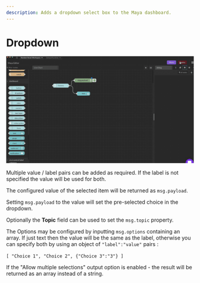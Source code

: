 ```yaml
---
description: Adds a dropdown select box to the Maya dashboard.
---
```


# Dropdown

![](../../../.gitbook/assets/dropdown.gif)

Multiple value / label pairs can be added as required. If the label is not specified the value will be used for both.

The configured value of the selected item will be returned as `msg.payload`.

Setting `msg.payload` to the value will set the pre-selected choice in the dropdown.

Optionally the **Topic** field can be used to set the `msg.topic` property.

The Options may be configured by inputting `msg.options` containing an array. If just text then the value will be the same as the label, otherwise you can specify both by using an object of `"label":"value"` pairs :

`[ "Choice 1", "Choice 2", {"Choice 3":"3"} ]`

If the "Allow multiple selections" output option is enabled - the result will be returned as an array instead of a string.

